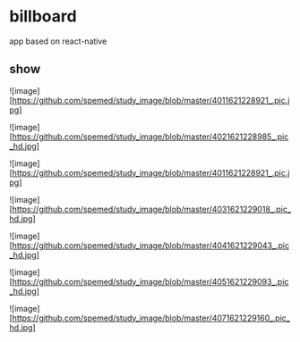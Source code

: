 # billboard
app based on react-native

## show
![image][https://github.com/spemed/study_image/blob/master/4011621228921_.pic.jpg]

![image][https://github.com/spemed/study_image/blob/master/4021621228985_.pic_hd.jpg]

![image][https://github.com/spemed/study_image/blob/master/4011621228921_.pic.jpg]

![image][https://github.com/spemed/study_image/blob/master/4031621229018_.pic_hd.jpg]

![image][https://github.com/spemed/study_image/blob/master/4041621229043_.pic_hd.jpg]

![image][https://github.com/spemed/study_image/blob/master/4051621229093_.pic_hd.jpg]

![image][https://github.com/spemed/study_image/blob/master/4071621229160_.pic_hd.jpg]